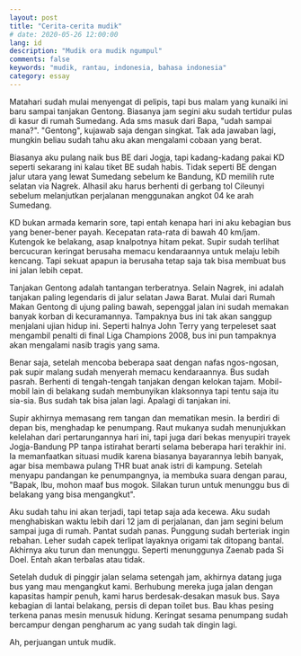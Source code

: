 ```yaml
---
layout: post
title: "Cerita-cerita mudik"
# date: 2020-05-26 12:00:00
lang: id
description: "Mudik ora mudik ngumpul"
comments: false
keywords: "mudik, rantau, indonesia, bahasa indonesia"
category: essay
--- 
```


Matahari sudah mulai menyengat di pelipis, tapi bus malam yang kunaiki ini baru sampai tanjakan Gentong. Biasanya jam segini aku sudah tertidur pulas di kasur di rumah Sumedang. Ada sms masuk dari Bapa, "udah sampai mana?". "Gentong", kujawab saja dengan singkat. Tak ada jawaban lagi, mungkin beliau sudah tahu aku akan mengalami cobaan yang berat.

Biasanya aku pulang naik bus BE dari Jogja, tapi kadang-kadang pakai KD seperti sekarang ini kalau tiket BE sudah habis. Tidak seperti BE dengan jalur utara yang lewat Sumedang sebelum ke Bandung, KD memilih rute selatan via Nagrek. Alhasil aku harus berhenti di gerbang tol Cileunyi sebelum melanjutkan perjalanan menggunakan angkot 04 ke arah Sumedang.

KD bukan armada kemarin sore, tapi entah kenapa hari ini aku kebagian bus yang bener-bener payah. Kecepatan rata-rata di bawah 40 km/jam. Kutengok ke belakang, asap knalpotnya hitam pekat. Supir sudah terlihat bercucuran keringat berusaha memacu kendaraannya untuk melaju lebih kencang. Tapi sekuat apapun ia berusaha tetap saja tak bisa membuat bus ini jalan lebih cepat.

Tanjakan Gentong adalah tantangan terberatnya. Selain Nagrek, ini adalah tanjakan paling legendaris di jalur selatan Jawa Barat. Mulai dari Rumah Makan Gentong di ujung paling bawah, sepenggal jalan ini sudah memakan banyak korban di kecuramannya. Tampaknya bus ini tak akan sanggup menjalani ujian hidup ini. Seperti halnya John Terry yang terpeleset saat mengambil penalti di final Liga Champions 2008, bus ini pun tampaknya akan mengalami nasib tragis yang sama. 

Benar saja, setelah mencoba beberapa saat dengan nafas ngos-ngosan, pak supir malang sudah menyerah memacu kendaraannya. Bus sudah pasrah. Berhenti di tengah-tengah tanjakan dengan kelokan tajam. Mobil-mobil lain di belakang sudah membunyikan klaksonnya tapi tentu saja itu sia-sia. Bus sudah tak bisa jalan lagi. Apalagi di tanjakan ini. 

Supir akhirnya memasang rem tangan dan mematikan mesin. Ia berdiri di depan bis, menghadap ke penumpang. Raut mukanya sudah menunjukkan kelelahan dari pertarungannya hari ini, tapi juga dari bekas menyupiri trayek Jogja-Bandung PP tanpa istirahat berarti selama beberapa hari terakhir ini. Ia memanfaatkan situasi mudik karena biasanya bayarannya lebih banyak, agar bisa membawa pulang THR buat anak istri di kampung. Setelah menyapu pandangan ke penumpangnya, ia membuka suara dengan parau, "Bapak, Ibu, mohon maaf bus mogok. Silakan turun untuk menunggu bus di belakang yang bisa mengangkut".

Aku sudah tahu ini akan terjadi, tapi tetap saja ada kecewa. Aku sudah menghabiskan waktu lebih dari 12 jam di perjalanan, dan jam segini belum sampai juga di rumah. Pantat sudah panas. Punggung sudah berteriak ingin rebahan. Leher sudah capek terlipat layaknya origami tak ditopang bantal. Akhirnya aku turun dan menunggu. Seperti menunggunya Zaenab pada Si Doel. Entah akan terbalas atau tidak.

Setelah duduk di pinggir jalan selama setengah jam, akhirnya datang juga bus yang mau mengangkut kami. Berhubung mereka juga jalan dengan kapasitas hampir penuh, kami harus berdesak-desakan masuk bus. Saya kebagian di lantai belakang, persis di depan toilet bus. Bau khas pesing terkena panas mesin menusuk hidung. Keringat sesama penumpang sudah bercampur dengan pengharum ac yang sudah tak dingin lagi.

Ah, perjuangan untuk mudik.
